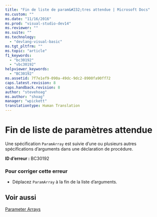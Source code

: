 ```yaml
---
title: "Fin de liste de param&#232;tres attendue | Microsoft Docs"
ms.custom: ""
ms.date: "11/16/2016"
ms.prod: "visual-studio-dev14"
ms.reviewer: ""
ms.suite: ""
ms.technology: 
  - "devlang-visual-basic"
ms.tgt_pltfrm: ""
ms.topic: "article"
f1_keywords: 
  - "bc30192"
  - "vbc30192"
helpviewer_keywords: 
  - "BC30192"
ms.assetid: 7f7e1ef9-090a-49dc-9dc2-8900fa90ff72
caps.latest.revision: 8
caps.handback.revision: 8
author: "stevehoag"
ms.author: "shoag"
manager: "wpickett"
translationtype: Human Translation
---
```

# Fin de liste de param&#232;tres attendue
Une spécification `ParamArray` est suivie d’une ou plusieurs autres spécifications d’arguments dans une déclaration de procédure.  
  
 **ID d’erreur :** BC30192  
  
### Pour corriger cette erreur  
  
-   Déplacez `ParamArray` à la fin de la liste d’arguments.  
  
## Voir aussi  
 [Parameter Arrays](../../visual-basic/programming-guide/language-features/procedures/parameter-arrays.md)